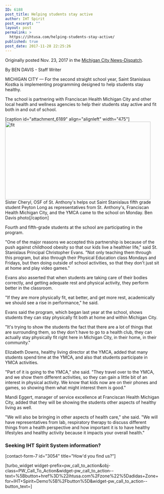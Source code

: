 ```yaml
---
ID: 6188
post_title: Helping students stay active
author: IHT Spirit
post_excerpt: ""
layout: post
permalink: >
  https://ihtusa.com/helping-students-stay-active/
published: true
post_date: 2017-11-28 22:25:26
---
```

Originally posted Nov. 23, 2017 in the <a href="http://www.thenewsdispatch.com/news/article_3eefeaad-7401-5eed-8fbb-b540563d1a42.html" target="_blank" rel="nofollow noopener">Michigan City News-Dispatch</a>.

By BEN DAVIS - Staff Writer

MICHIGAN CITY — For the second straight school year, Saint Stanislaus Kostka is implementing programming designed to help students stay healthy.

The school is partnering with Franciscan Health Michigan City and other local health and wellness agencies to help their students stay active and fit both in and out of school.

<!--more-->

[caption id="attachment_6189" align="alignleft" width="475"]<a href="https://ihtusa.com/wp-content/uploads/2017/11/5a15b7aeadecb.image_.jpg"><img class="wp-image-6189" src="https://ihtusa.com/wp-content/uploads/2017/11/5a15b7aeadecb.image_-300x161.jpg" alt="fit" width="475" height="254" /></a> Sister Cheryl, OSF of St. Anthony's helps out Saint Stanislaus fifth grade student Peyton Long as representatives from St. Anthony's, Franciscan Health Michigan City, and the YMCA came to the school on Monday. Ben Davis photo[/caption]

Fourth and fifth-grade students at the school are participating in the program.

"One of the major reasons we accepted this partnership is because of the push against childhood obesity so that our kids live a healthier life," said St. Stanislaus Principal Christopher Evans. "Not only teaching them through this program, but also through their Physical Education class Mondays and Fridays, but then doing outside of school activities, so that they don't just sit at home and play video games."

Evans also asserted that when students are taking care of their bodies correctly, and getting adequate rest and physical activity, they perform better in the classroom.

"If they are more physically fit, eat better, and get more rest, academically we should see a rise in performance," he said.

Evans said the program, which began last year at the school, shows students they can stay physically fit both at home and within Michigan City.

"It's trying to show the students the fact that there are a lot of things that are surrounding them, so they don't have to go to a health club, they can actually stay physically fit right here in Michigan City, in their home, in their community."

Elizabeth Downs, healthy living director at the YMCA, added that many students spend time at the YMCA, and also that students participate in YMCA activities.

"Part of it is going to the YMCA," she said. "They travel over to the YMCA, and we show them different activities, so they can gain a little bit of an interest in physical activity. We know that kids now are on their phones and games, so showing them what might interest them is good."

Mandi Eggert, manager of service excellence at Franciscan Health Michigan City, added that they will be showing the students other aspects of healthy living as well.

"We will also be bringing in other aspects of health care," she said. "We will have representatives from lab, respiratory therapy to discuss different things from a health perspective and how important it is to have healthy lifestyles and healthy activity because it impacts your overall health."
<h3 class="article-newsletter-signup">Seeking IHT Spirit System information?</h3>
<p class="article-newsletter-signup">[contact-form-7 id="3054" title="How'd you find us?"]</p>
[turbo_widget widget-prefix=pw_call_to_action&obj-class=PW_Call_To_Action&widget-pw_call_to_action--text=%5Bbutton+href%3D%22ihtusa.com%2Fzone%22%5Dadidas+Zone+for+IHT+Spirit+Demo%5B%2Fbutton%5D&widget-pw_call_to_action--button_text=]